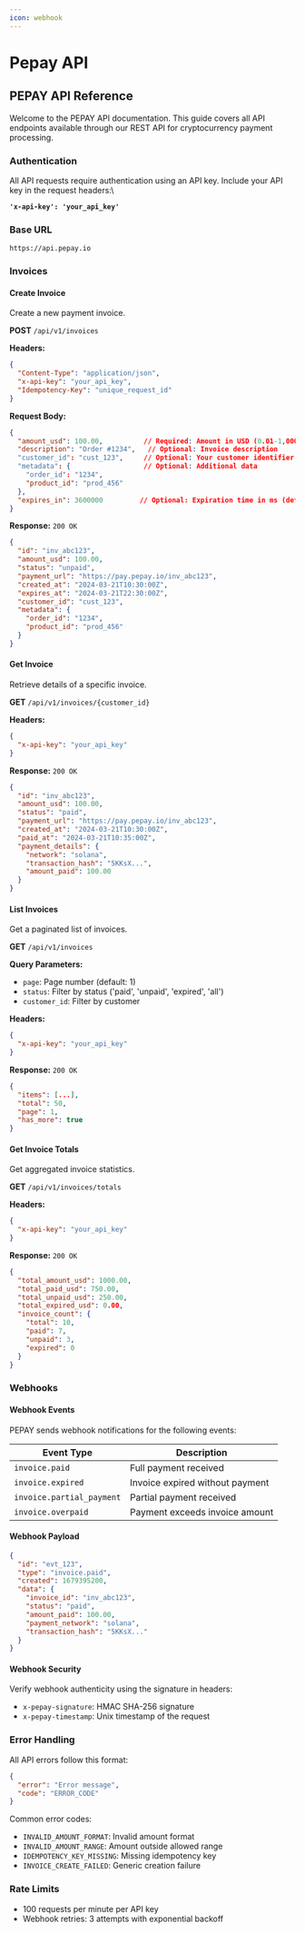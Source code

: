```yaml
---
icon: webhook
---
```


# Pepay API

## PEPAY API Reference

Welcome to the PEPAY API documentation. This guide covers all API endpoints available through our REST API for cryptocurrency payment processing.

### Authentication

All API requests require authentication using an API key. Include your API key in the request headers:\


<pre class="language-javascript"><code class="lang-javascript"><strong>'x-api-key': 'your_api_key'
</strong></code></pre>

### Base URL

```
https://api.pepay.io
```

### Invoices

#### Create Invoice

Create a new payment invoice.

**POST** `/api/v1/invoices`

**Headers:**

```json
{
  "Content-Type": "application/json",
  "x-api-key": "your_api_key",
  "Idempotency-Key": "unique_request_id"
}
```

**Request Body:**

```json
{
  "amount_usd": 100.00,          // Required: Amount in USD (0.01-1,000,000)
  "description": "Order #1234",   // Optional: Invoice description
  "customer_id": "cust_123",     // Optional: Your customer identifier
  "metadata": {                  // Optional: Additional data
    "order_id": "1234",
    "product_id": "prod_456"
  },
  "expires_in": 3600000         // Optional: Expiration time in ms (default: 12h)
}
```

**Response:** `200 OK`

```json
{
  "id": "inv_abc123",
  "amount_usd": 100.00,
  "status": "unpaid",
  "payment_url": "https://pay.pepay.io/inv_abc123",
  "created_at": "2024-03-21T10:30:00Z",
  "expires_at": "2024-03-21T22:30:00Z",
  "customer_id": "cust_123",
  "metadata": {
    "order_id": "1234",
    "product_id": "prod_456"
  }
}
```

#### Get Invoice

Retrieve details of a specific invoice.

**GET** `/api/v1/invoices/{customer_id}`

**Headers:**

```json
{
  "x-api-key": "your_api_key"
}
```

**Response:** `200 OK`

```json
{
  "id": "inv_abc123",
  "amount_usd": 100.00,
  "status": "paid",
  "payment_url": "https://pay.pepay.io/inv_abc123",
  "created_at": "2024-03-21T10:30:00Z",
  "paid_at": "2024-03-21T10:35:00Z",
  "payment_details": {
    "network": "solana",
    "transaction_hash": "5KKsX...",
    "amount_paid": 100.00
  }
}
```

#### List Invoices

Get a paginated list of invoices.

**GET** `/api/v1/invoices`

**Query Parameters:**

* `page`: Page number (default: 1)
* `status`: Filter by status ('paid', 'unpaid', 'expired', 'all')
* `customer_id`: Filter by customer

**Headers:**

```json
{
  "x-api-key": "your_api_key"
}
```

**Response:** `200 OK`

```json
{
  "items": [...],
  "total": 50,
  "page": 1,
  "has_more": true
}
```

#### Get Invoice Totals

Get aggregated invoice statistics.

**GET** `/api/v1/invoices/totals`

**Headers:**

```json
{
  "x-api-key": "your_api_key"
}
```

**Response:** `200 OK`

```json
{
  "total_amount_usd": 1000.00,
  "total_paid_usd": 750.00,
  "total_unpaid_usd": 250.00,
  "total_expired_usd": 0.00,
  "invoice_count": {
    "total": 10,
    "paid": 7,
    "unpaid": 3,
    "expired": 0
  }
}
```

### Webhooks

#### Webhook Events

PEPAY sends webhook notifications for the following events:

| Event Type                | Description                     |
| ------------------------- | ------------------------------- |
| `invoice.paid`            | Full payment received           |
| `invoice.expired`         | Invoice expired without payment |
| `invoice.partial_payment` | Partial payment received        |
| `invoice.overpaid`        | Payment exceeds invoice amount  |

#### Webhook Payload

```json
{
  "id": "evt_123",
  "type": "invoice.paid",
  "created": 1679395200,
  "data": {
    "invoice_id": "inv_abc123",
    "status": "paid",
    "amount_paid": 100.00,
    "payment_network": "solana",
    "transaction_hash": "5KKsX..."
  }
}
```

#### Webhook Security

Verify webhook authenticity using the signature in headers:

* `x-pepay-signature`: HMAC SHA-256 signature
* `x-pepay-timestamp`: Unix timestamp of the request

### Error Handling

All API errors follow this format:

```json
{
  "error": "Error message",
  "code": "ERROR_CODE"
}
```

Common error codes:

* `INVALID_AMOUNT_FORMAT`: Invalid amount format
* `INVALID_AMOUNT_RANGE`: Amount outside allowed range
* `IDEMPOTENCY_KEY_MISSING`: Missing idempotency key
* `INVOICE_CREATE_FAILED`: Generic creation failure

### Rate Limits

* 100 requests per minute per API key
* Webhook retries: 3 attempts with exponential backoff
